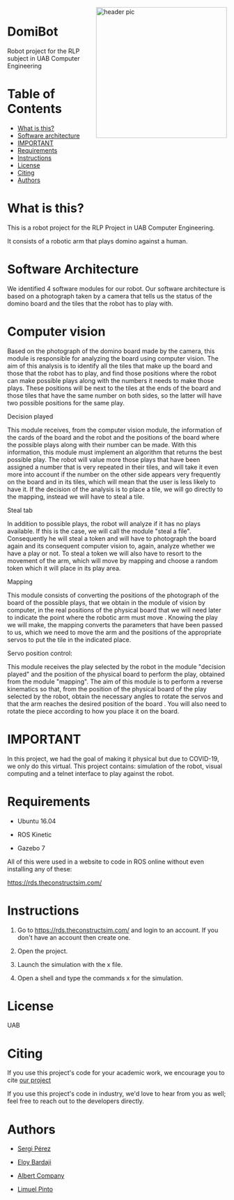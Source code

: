 <img src="https://i.pinimg.com/originals/9d/4f/c7/9d4fc74f015e5db77b2a05e6ce915d9b.jpg" align="right" width="300" alt="header pic"/>

# DomiBot

Robot project for the RLP subject in UAB Computer Engineering


# Table of Contents
   * [What is this?](#what-is-this)
   * [Software architecture](#software-architecture)
   * [IMPORTANT](#important)
   * [Requirements](#requirements)
   * [Instructions](#hinstructions)
   * [License](#license)
   * [Citing](#citing)
   * [Authors](#authors)

# What is this?

This is a robot project for the RLP Project in UAB Computer Engineering.

It consists of a robotic arm that plays domino against a human.

# Software Architecture

We identified 4 software modules for our robot. Our software architecture is based on a photograph taken by a camera that tells us the status of the domino board and the tiles that the robot has to play with.

# Computer vision

Based on the photograph of the domino board made by the camera, this module is responsible for analyzing the board using computer vision.
The aim of this analysis is to identify all the tiles that make up the board and those that the robot has to play, and find those positions where the robot can make possible plays along with the numbers it needs to make those plays. These positions will be next to the tiles at the ends of the board and those tiles that have the same number on both sides, so the latter will have two possible positions for the same play.

Decision played

This module receives, from the computer vision module, the information of the cards of the board and the robot and the positions of the board where the possible plays along with their number can be made. With this information, this module must implement an algorithm that returns the best possible play.
The robot will value more those plays that have been assigned a number that is very repeated in their tiles, and will take it even more into account if the number on the other side appears very frequently on the board and in its tiles, which will mean that the user is less likely to have it.
If the decision of the analysis is to place a tile, we will go directly to the mapping, instead we will have to steal a tile.

Steal tab

In addition to possible plays, the robot will analyze if it has no plays available. If this is the case, we will call the module "steal a file". Consequently he will steal a token and will have to photograph the board again and its consequent computer vision to, again, analyze whether we have a play or not.
To steal a token we will also have to resort to the movement of the arm, which will move by mapping and choose a random token which it will place in its play area.

Mapping

This module consists of converting the positions of the photograph of the board of the possible plays, that we obtain in the module of vision by computer, in the real positions of the physical board that we will need later to indicate the point where the robotic arm must move .
Knowing the play we will make, the mapping converts the parameters that have been passed to us, which we need to move the arm and the positions of the appropriate servos to put the tile in the indicated place.

Servo position control:

This module receives the play selected by the robot in the module "decision played" and the position of the physical board to perform the play, obtained from the module "mapping". The aim of this module is to perform a reverse kinematics so that, from the position of the physical board of the play selected by the robot, obtain the necessary angles to rotate the servos and that the arm reaches the desired position of the board . You will also need to rotate the piece according to how you place it on the board.

# IMPORTANT

In this project, we had the goal of making it physical but due to COVID-19, we only do this virtual. This project contains: simulation of the robot, visual computing and a telnet interface to play against the robot.

# Requirements

- Ubuntu 16.04

- ROS Kinetic

- Gazebo 7

All of this were used in a website to code in ROS online without even installing any of these:

https://rds.theconstructsim.com/

# Instructions

1. Go to https://rds.theconstructsim.com/ and login to an account. If you don't have an account then create one.

2. Open the project.

3. Launch the simulation with the x file.

4. Open a shell and type the commands x for the simulation.

# License 

UAB

# Citing

If you use this project's code for your academic work, we encourage you to cite [our project](https://github.com/jlimu/DomiBot) 

If you use this project's code in industry, we'd love to hear from you as well; feel free to reach out to the developers directly.

# Authors

- [Sergi Pérez](https://github.com/Sergipemu/)

- [Eloy Bardaji](https://github.com/eloybp/)

- [Albert Company](https://github.com/albertcom23/)

- [Limuel Pinto](https://github.com/jlimu/)
